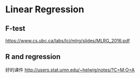 # Linear Regression
## F-test
https://www.cs.ubc.ca/labs/lci/mlrg/slides/MLRG_2016.pdf

## R and regression
好的课件
http://users.stat.umn.edu/~helwig/notes/?C=M;O=A
